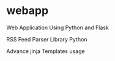 # webapp
Web Application Using Python and Flask

RSS Feed Parser Library Python

Advance jinja Templates usage
